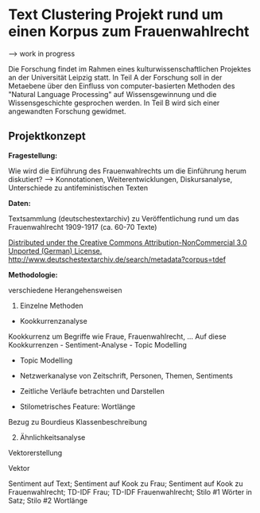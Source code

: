 # Text Clustering Projekt rund um einen Korpus zum Frauenwahlrecht

--> work in progress

Die Forschung findet im Rahmen eines kulturwissenschaftlichen Projektes an der Universität Leipzig statt. In Teil A der Forschung soll in der Metaebene über den Einfluss von computer-basierten Methoden des "Natural Language Processing" auf Wissensgewinnung und die Wissensgeschichte gesprochen werden. In Teil B wird sich einer angewandten Forschung gewidmet.

## Projektkonzept

**Fragestellung:**

Wie wird die Einführung des Frauenwahlrechts um die Einführung herum diskutiert?
--> Konnotationen, Weiterentwicklungen, Diskursanalyse, Unterschiede zu antifeministischen Texten

**Daten:**

Textsammlung (deutschestextarchiv) zu Veröffentlichung rund um das Frauenwahlrecht
1909-1917 (ca. 60-70 Texte)

[Distributed under the Creative Commons Attribution-NonCommercial 3.0 Unported (German) License.](https://creativecommons.org/licenses/by-nc/3.0/de/)
http://www.deutschestextarchiv.de/search/metadata?corpus=tdef



**Methodologie:**

verschiedene Herangehensweisen

1. Einzelne Methoden

  * Kookkurrenzanalyse

Kookkurrenz um Begriffe wie Fraue, Frauenwahlrecht, ...
Auf diese Kookkurrenzen - Sentiment-Analyse - Topic Modelling

  * Topic Modelling

  * Netzwerkanalyse von Zeitschrift, Personen, Themen, Sentiments

  * Zeitliche Verläufe betrachten und Darstellen

  * Stilometrisches Feature: Wortlänge

Bezug zu Bourdieus Klassenbeschreibung

2. Ähnlichkeitsanalyse

Vektorerstellung

Vektor

Sentiment auf Text; Sentiment auf Kook zu Frau; Sentiment auf Kook zu Frauenwahlrecht; TD-IDF Frau; TD-IDF Frauenwahlrecht; Stilo #1 Wörter in Satz; Stilo #2 Wortlänge


